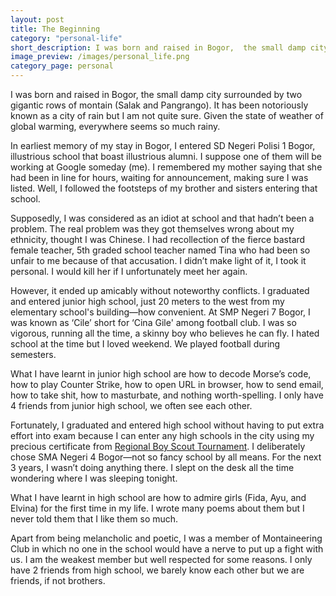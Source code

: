 ```yaml
---
layout: post
title: The Beginning
category: "personal-life"
short_description: I was born and raised in Bogor,  the small damp city surrounded by two gigantic rows of montain (Salak and Pangrango).
image_preview: /images/personal_life.png
category_page: personal
---
```


I was born and raised in Bogor, the small damp city surrounded by two gigantic rows of montain (Salak and Pangrango).
It has been notoriously known as a city of rain but I am not quite sure. Given the state of weather of global warming,
everywhere seems so much rainy.


In earliest memory of my stay in Bogor, I entered SD Negeri Polisi 1 Bogor, illustrious school that boast illustrious
alumni. I suppose one of them will be working at Google someday (me). I remembered my mother saying that she had been
in line for hours, waiting for announcement, making sure I was listed. Well, I followed the footsteps of my brother
and sisters entering that school.

Supposedly, I was considered as an idiot at school and that hadn’t been a problem. The real problem was they got
themselves wrong about my ethnicity, thought I was Chinese. I had recollection of the fierce bastard female teacher,
5th graded school teacher named Tina who had been so unfair to me because of that accusation. I didn’t make light of it,
I took it personal. I would kill her if I unfortunately meet her again.

However, it ended up amicably without noteworthy conflicts. I graduated and entered junior high school, just 20 meters to
the west from my elementary school's building—how convenient. At SMP Negeri 7 Bogor, I was known as ‘Cile’ short for ‘Cina Gile'
among football club. I was so vigorous, running all the time, a skinny boy who believes he can fly. I hated school at the time
but I loved weekend. We played football during semesters.

What I have learnt in junior high school are how to decode Morse’s code, how to play Counter Strike, how to open URL in browser,
how to send email, how to take shit, how to masturbate, and nothing worth-spelling. I only have 4 friends from junior high school,
we often see each other.

Fortunately, I graduated and entered high school without having to put extra effort into exam because I can enter
any high schools in the city using my precious certificate from [Regional Boy Scout Tournament](https://id.wikipedia.org/wiki/Lomba_Tingkat_Pramuka_Penggalang).
I deliberately chose SMA Negeri 4 Bogor—not so fancy school by all means. For the next 3 years, I wasn’t doing anything there.
I slept on the desk all the time wondering where I was sleeping tonight.

What I have learnt in high school are how to admire girls (Fida, Ayu, and Elvina) for the first time in my life. I wrote
many poems about them but I never told them that I like them so much.

Apart from being melancholic and poetic, I was a member of Montaineering Club in which no one in the school would have a nerve
to put up a fight with us. I am the weakest member but well respected for some reasons. I only have 2 friends from high school,
we barely know each other but we are friends, if not brothers.

